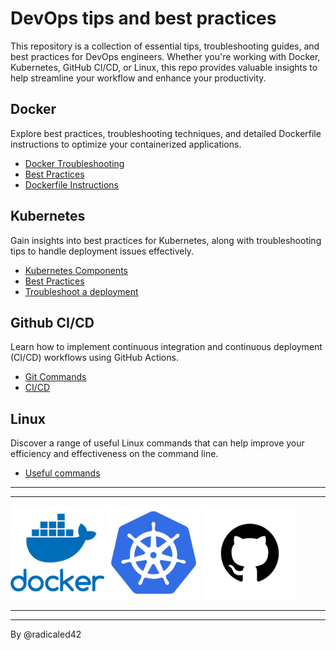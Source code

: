 # DevOps tips and best practices

This repository is a collection of essential tips, troubleshooting guides, and best practices for DevOps engineers. Whether you're working with Docker, Kubernetes, GitHub CI/CD, or Linux, this repo provides valuable insights to help streamline your workflow and enhance your productivity.

## Docker

Explore best practices, troubleshooting techniques, and detailed Dockerfile instructions to optimize your containerized applications.

- [Docker Troubleshooting](./docker/docker_troubleshooting.md)
- [Best Practices](./docker/docker_best_practices.md)
- [Dockerfile Instructions](./docker/dockerfile_instructions.md)

## Kubernetes

Gain insights into best practices for Kubernetes, along with troubleshooting tips to handle deployment issues effectively.

- [Kubernetes Components](./kubernetes/kubernetes_components.md)
- [Best Practices](./kubernetes/best_practices.md)
- [Troubleshoot a deployment](./kubernetes/troubleshooting_deployments.md)

## Github CI/CD

Learn how to implement continuous integration and continuous deployment (CI/CD) workflows using GitHub Actions.

- [Git Commands](./github/git_commands.md)
- [CI/CD](./github/cicd.md)

## Linux

Discover a range of useful Linux commands that can help improve your efficiency and effectiveness on the command line.

- [Useful commands](./linux/useful_commands.md)

----
----

<p float="left">
  <img src="./files/docker.png" alt="Docker" width="150" />
  <img src="./files/kubernetes.png" alt="Kubernetes" width="150" />
  <img src="./files/github.png" alt="GitHub" width="150" />
</p>

----
----

By @radicaled42